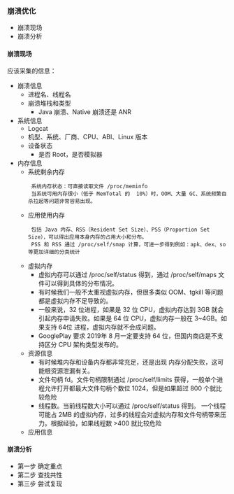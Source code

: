 ### 崩溃优化

- 崩溃现场
- 崩溃分析

#### 崩溃现场

应该采集的信息：
- 崩溃信息
    - 进程名、线程名
    - 崩溃堆栈和类型
        - Java 崩溃、Native 崩溃还是 ANR
- 系统信息
    - Logcat
    - 机型、系统、厂商、CPU、ABI、Linux 版本
    - 设备状态  
        - 是否 Root，是否模拟器
- 内存信息
    - 系统剩余内存
      ```text
       系统内存状态：可直接读取文件 /proc/meminfo
       当系统可用内存很小（低于 MemTotal 的  10%）时，OOM、大量 GC、系统频繁自杀拉起等问题非常容易出现。
      ```
    - 应用使用内存
      ```text
       包括 Java 内存、RSS（Resident Set Size）、PSS（Proportion Set Size），可以得出应用本身内存的占用大小和分布。
       PSS 和 RSS 通过 /proc/self/smap 计算，可进一步得到例如：apk、dex、so 等更加详细的分类统计
      ```
    - 虚拟内存
        - 虚拟内存可以通过 /proc/self/status 得到，通过 /proc/self/maps 文件可以得到具体的分布情况。
        - 有时候我们一般不太重视虚拟内存，但很多类似 OOM、tgkill 等问题都是虚拟内存不足导致的。
        - 一般来说，32 位进程，如果是 32 位 CPU，虚拟内存达到 3GB 就会引起内存申请失败。如果是 64 位 CPU，虚拟内存一般在 3~4GB。如果支持 64位 进程，虚拟内存就不会成问题。
        - GooglePlay 要求 2019年 8 月一定要支持 64 位，但国内商店是不支持区分 CPU 架构类型发布的。
    - 资源信息
        - 有时候堆内存和设备内存都非常充足，还是出现 内存分配失败，这可能根资源泄漏有关。
        - 文件句柄 fd。文件句柄限制通过 /proc/self/limits 获得，一般单个进程允许打开都最大文件句柄个数位 1024，但是如果超过 800 个就比较危险
        - 线程数。当前线程数大小可以通过 /proc/self/status 得到。
          一个线程可能占 2MB 的虚拟内存，过多的线程会对虚拟内存和文件句柄带来压力。根据经验，如果线程数 >400 就比较危险
    - 应用信息

#### 崩溃分析

- 第一步 确定重点
- 第二步 查找共性
- 第三步 尝试复现